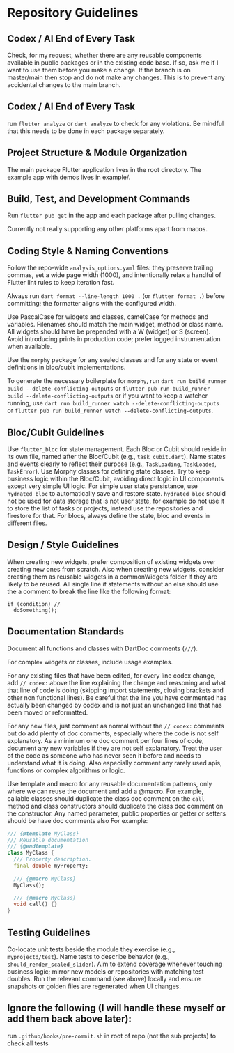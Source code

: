 # Repository Guidelines

## Codex / AI End of Every Task
Check, for my request, whether there are any reusable components available in public packages or in the existing code base.  If so, ask me if I want to use them before you make a change.
If the branch is on master/main then stop and do not make any changes.  This is to prevent any accidental changes to the main branch.

## Codex / AI End of Every Task
run `flutter analyze` or `dart analyze` to check for any violations. Be mindful that this needs to be done in each package separately.

## Project Structure & Module Organization
The main package Flutter application lives in the root directory.
The example app with demos lives in example/.

## Build, Test, and Development Commands
Run `flutter pub get` in the app and each package after pulling changes.

Currently not really supporting any other platforms apart from macos.

## Coding Style & Naming Conventions
Follow the repo-wide `analysis_options.yaml` files: they preserve trailing commas, set a wide page width (1000), and intentionally relax a handful of Flutter lint rules to keep iteration fast.

Always run `dart format --line-length 1000 .` (or `flutter format .`) before committing; the formatter aligns with the configured width.

Use PascalCase for widgets and classes, camelCase for methods and variables.  Filenames should match the main widget, method or class name.  All widgets should have be prepended with a W (widget) or S (screen). Avoid introducing prints in production code; prefer logged instrumentation when available.

Use the `morphy` package for any sealed classes and for any state or event definitions in bloc/cubit implementations.

To generate the necessary boilerplate for `morphy`, run `dart run build_runner build --delete-conflicting-outputs` or `flutter pub run build_runner build --delete-conflicting-outputs` or if you want to keep a watcher running, use `dart run build_runner watch --delete-conflicting-outputs` or `flutter pub run build_runner watch --delete-conflicting-outputs`.

## Bloc/Cubit Guidelines
Use `flutter_bloc` for state management. Each Bloc or Cubit should reside in its own
file, named after the Bloc/Cubit (e.g., `task_cubit.dart`).
Name states and events clearly to reflect their purpose (e.g., `TaskLoading`, `TaskLoaded`, `TaskError`).
Use Morphy classes for defining state classes.
Try to keep business logic within the Bloc/Cubit, avoiding direct logic in UI components
except very simple UI logic.
For simple user state persistance, use `hydrated_bloc` to automatically save and restore state.
`hydrated_bloc` should not be used for data storage that is not user state, for example do not use it to store the list of tasks or projects, instead use the repositories and firestore for that.
For blocs, always define the state, bloc and events in different files.

## Design / Style Guidelines
When creating new widgets, prefer composition of existing widgets over creating new ones from scratch.
Also when creating new widgets, consider creating them as reusable widgets in a commonWidgets folder if they are likely to be reused.
All single line if statements without an else should use the a comment to break the line like the following format:
```
if (condition) //
  doSomething();
```

## Documentation Standards
Document all functions and classes with DartDoc comments (`///`).

For complex widgets or classes, include usage examples.

For any existing files that have been edited, for every line codex change, add `// codex:` above the line explaining the change and reasoning and what that line of code is doing (skipping import statements, closing brackets and other non functional lines).  Be careful that the line you have commented has actually been changed by codex and is not just an unchanged line that has been moved or reformatted.

For any new files, just comment as normal without the `// codex:` comments
but do add plenty of doc comments, especially where the code is not self explanatory.
As a minimum one doc comment per four lines of code, document any new variables if they are not self explanatory.
Treat the user of the code as someone who has never seen it before and needs to understand what it is doing.  Also especially comment any rarely used apis, functions or complex algorithms or logic.

Use template and macro for any reusable documentation patterns, only where we can reuse the document and add a @macro.
For example, callable classes should duplicate the class doc comment on the `call` method and class constructors should duplicate the class doc comment on the constructor.  Any named parameter, public properties or getter or setters should be have doc comments also For example:

```dart
/// {@template MyClass}
/// Reusable documentation
/// {@endtemplate}
class MyClass {
  /// Property description.
  final double myProperty;  
  
  /// {@macro MyClass}
  MyClass();

  /// {@macro MyClass}
  void call() {}
}
```

## Testing Guidelines
Co-locate unit tests beside the module they exercise (e.g., `myprojectd/test`).  Name tests to describe behavior (e.g., `should_render_scaled_slider`). Aim to extend coverage whenever touching business logic; mirror new models or repositories with matching test doubles. Run the relevant command (see above) locally and ensure snapshots or golden files are regenerated when UI changes.

## Ignore the following (I will handle these myself or add them back above later):
run `.github/hooks/pre-commit.sh` in root of repo (not the sub projects) to check all tests
